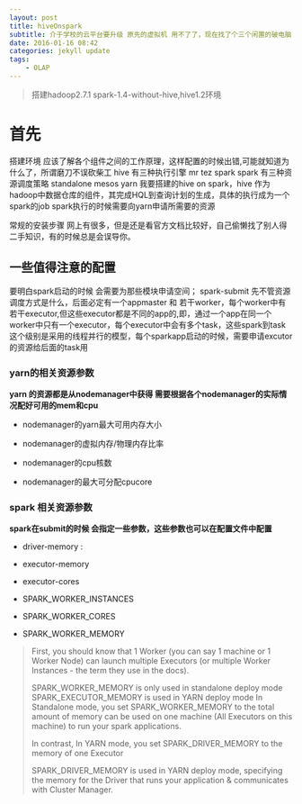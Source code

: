 ```yaml
---
layout: post
title: hiveOnspark
subtitle: 介于学校的云平台要升级 原先的虚拟机 用不了了，现在找了个三个闲置的破电脑，搭建了一个小集群试试（2g双核4个物理线程），然而本来我找了这几个电脑是打算搭建一些openstack的，结果发现openstack的搭建环境略高，这几个机器根本满足不了啊！
date: 2016-01-16 08:42
categories: jekyll update
tags:
    - OLAP
---
```


> 搭建hadoop2.7.1 spark-1.4-without-hive,hive1.2环境

# 首先
搭建环境 应该了解各个组件之间的工作原理，这样配置的时候出错,可能就知道为什么了，所谓磨刀不误砍柴工
hive 有三种执行引擎 mr tez spark
spark 有三种资源调度策略 standalone mesos yarn
我要搭建的hive on spark，hive 作为hadoop中数据仓库的组件，其完成HQL到查询计划的生成，具体的执行成为一个spark的job spark执行的时候需要向yarn申请所需要的资源

常规的安装步骤 网上有很多，但是还是看官方文档比较好，自己偷懒找了别人得二手知识，有的时候总是会误导你。

## 一些值得注意的配置

要明白spark启动的时候 会需要为那些模块申请空间；
spark-submit 先不管资源调度方式是什么，后面必定有一个appmaster 和 若干worker，每个worker中有若干executor,但这些executor都是不同的app的,即，通过一个app在同一个worker中只有一个executor，每个executor中会有多个task，这些spark到task这个级别是采用的线程并行的模型，每个sparkapp启动的时候，需要申请excutor的资源给后面的task用

### yarn的相关资源参数

**yarn 的资源都是从nodemanager中获得 需要根据各个nodemanager的实际情况配好可用的mem和cpu**

+ nodemanager的yarn最大可用内存大小

+ nodemanager的虚拟内存/物理内存比率

+ nodemanager的cpu核数

+ nodemanager的最大可分配cpucore

### spark 相关资源参数

**spark在submit的时候 会指定一些参数，这些参数也可以在配置文件中配置**

+ driver-memory :

+ executor-memory

+ executor-cores

+ SPARK_WORKER_INSTANCES

+ SPARK_WORKER_CORES

+ SPARK_WORKER_MEMORY

> First, you should know that 1 Worker (you can say 1 machine or 1 Worker Node) can launch multiple Executors (or multiple Worker Instances - the term they use in the docs).
>
> SPARK_WORKER_MEMORY is only used in standalone deploy mode
> SPARK_EXECUTOR_MEMORY is used in YARN deploy mode
> In Standalone mode, you set SPARK_WORKER_MEMORY to the total amount of memory can be used on one machine (All Executors on this machine) to run your spark applications.
>
> In contrast, In YARN mode, you set SPARK_DRIVER_MEMORY to the memory of one Executor
>
> SPARK_DRIVER_MEMORY is used in YARN deploy mode, specifying the memory for the Driver that runs your application & communicates with Cluster Manager.


